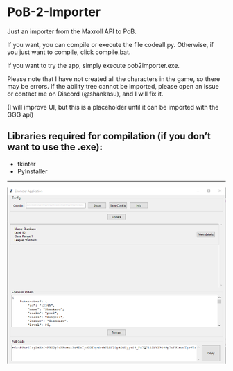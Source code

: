 # PoB-2-Importer
Just an importer from the Maxroll API to PoB.

If you want, you can compile or execute the file codeall.py. Otherwise, if you just want to compile, click compile.bat.

If you want to try the app, simply execute pob2importer.exe.

Please note that I have not created all the characters in the game, so there may be errors. If the ability tree cannot be imported, please open an issue or contact me on Discord (@shankasu), and I will fix it.

(I will improve UI, but this is a placeholder until it can be imported with the GGG api)

## Libraries required for compilation (if you don’t want to use the .exe):
- tkinter
- PyInstaller

---

![Application Preview](image.png)
